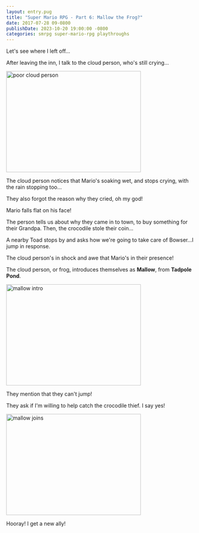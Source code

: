 ```yaml
---
layout: entry.pug
title: "Super Mario RPG - Part 6: Mallow the Frog?"
date: 2017-07-28 09-0800
publishDate: 2023-10-20 19:00:00 -0800
categories: smrpg super-mario-rpg playthroughs
---
```


Let's see where I left off...

After leaving the inn, I talk to the cloud person, who's still crying...

<img src="http://i.imgur.com/1wryEjz.png" alt="poor cloud person" width="360" height="270" id="liveblog" />

The cloud person notices that Mario's soaking wet, and stops crying, with the rain stopping too...

They also forgot the reason why they cried, oh my god! 

Mario falls flat on his face!

The person tells us about why they came in to town, to buy something for their Grandpa. Then, the crocodile stole their coin...

A nearby Toad stops by and asks how we're going to take care of Bowser...I jump in response.

The cloud person's in shock and awe that Mario's in their presence!

The cloud person, or frog, introduces themselves as **Mallow**, from **Tadpole Pond**.

<img src="http://i.imgur.com/o7pz184.png" alt="mallow intro" width="360" height="270" id="liveblog" />

They mention that they can't jump!

They ask if I'm willing to help catch the crocodile thief. I say yes!

<img src="http://i.imgur.com/4aAwmyw.png" alt="mallow joins" width="360" height="270" id="liveblog" />

Hooray! I get a new ally!